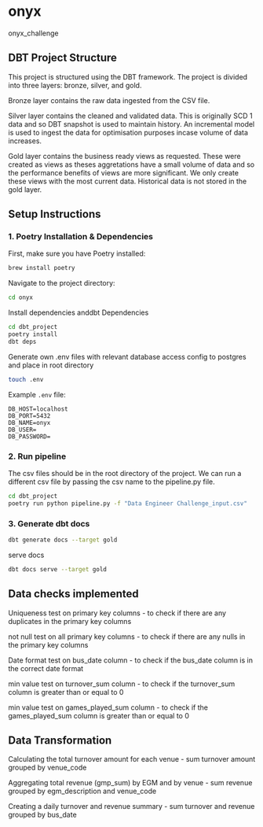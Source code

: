 # onyx
onyx_challenge

## DBT Project Structure

This project is structured using the DBT framework. The project is divided into three layers: bronze, silver, and gold.

Bronze layer contains the raw data ingested from the CSV file. 

Silver layer contains the cleaned and validated data. This is originally SCD 1 data and so DBT snapshot is used to maintain history.  An incremental model is used to ingest the data for optimisation purposes incase volume of data increases.

Gold layer contains the business ready views as requested.  These were created as views as theses aggretations have a small volume of data and so the performance benefits of views are more significant.  We only create these views with the most current data.  Historical data is not stored in the gold layer.





## Setup Instructions

### 1. Poetry Installation & Dependencies
First, make sure you have Poetry installed:
```bash
brew install poetry
```

Navigate to the project directory:
```bash
cd onyx
```
Install dependencies anddbt Dependencies
```bash
cd dbt_project
poetry install
dbt deps
```
Generate own .env files with relevant database access config to postgres and place in root directory

```bash
touch .env
```

Example `.env` file:
```env
DB_HOST=localhost
DB_PORT=5432
DB_NAME=onyx
DB_USER=
DB_PASSWORD=
```


### 2. Run pipeline

The csv files should be in the root directory of the project. We can run a different csv file by passing the csv name to the pipeline.py file.

```bash
cd dbt_project
poetry run python pipeline.py -f "Data Engineer Challenge_input.csv"
```
### 3. Generate dbt docs

```bash
dbt generate docs --target gold
```

serve docs

```bash
dbt docs serve --target gold
```

## Data checks implemented

Uniqueness test on primary key columns - to check if there are any duplicates in the primary key columns

not null test on all primary key columns - to check if there are any nulls in the primary key columns

Date format test on bus_date column - to check if the bus_date column is in the correct date format

min value test on turnover_sum column - to check if the turnover_sum column is greater than or equal to 0

min value test on games_played_sum column - to check if the games_played_sum column is greater than or equal to 0


## Data Transformation 
Calculating the total turnover amount for each venue - sum turnover amount grouped by venue_code

Aggregating total revenue (gmp_sum) by EGM and by venue - sum revenue grouped by egm_description and venue_code

Creating a daily turnover and revenue summary - sum turnover and revenue grouped by bus_date

